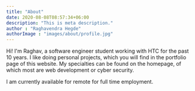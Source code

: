 ```yaml
---
title: "About"
date: 2020-08-08T08:57:34+06:00
description: "This is meta description."
author : "Raghavendra Hegde"
authorImage : "images/about/profile.jpg"
---
```


Hi! I'm Raghav, a software engineer student working with HTC for the past 10 years. 
I like doing personal projects, which you will find in the portfolio page of this website. 
My specialties can be found on the homepage, of which most are web development or cyber security.

I am currently available for remote for full time employment.
